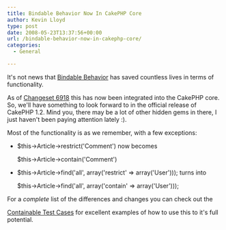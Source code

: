 ```yaml
---
title: Bindable Behavior Now In CakePHP Core
author: Kevin Lloyd
type: post
date: 2008-05-23T13:37:56+00:00
url: /bindable-behavior-now-in-cakephp-core/
categories:
  - General

---
```

It's not news that [Bindable Behavior][1] has saved countless lives in terms of functionality.

As of [Changeset 6918][2] this has now been integrated into the CakePHP core. So, we'll have something to look forward to in the official release of CakePHP 1.2. Mind you, there may be a lot of other hidden gems in there, I just haven't been paying attention lately :).

Most of the functionality is as we remember, with a few exceptions:

  * $this->Article->restrict('Comment') now becomes

    $this->Article->contain('Comment')
  * $this->Article->find('all', array('restrict' => array('User'))); turns into

    $this->Article->find('all', array('contain' => array('User')));

For a _complete_ list of the differences and changes you can check out the

[Containable Test Cases][3] for excellent examples of how to use this to it's full potential.

 [1]: http://bakery.cakephp.org/articles/view/bindable-behavior-control-your-model-bindings
 [2]: https://trac.cakephp.org/changeset/6918
 [3]: https://trac.cakephp.org/browser/branches/1.2.x.x/cake/tests/cases/libs/model/behaviors/containable.test.php?rev=6918